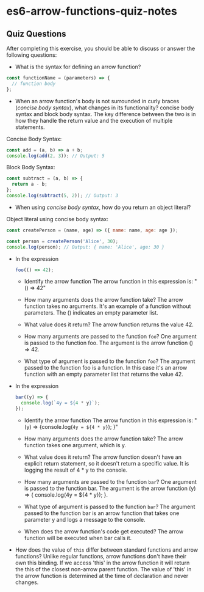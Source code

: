 # es6-arrow-functions-quiz-notes

## Quiz Questions

After completing this exercise, you should be able to discuss or answer the following questions:

- What is the syntax for defining an arrow function?

```javascript
const functionName = (parameters) => {
  // function body
};
```

- When an arrow function's body is not surrounded in curly braces (_concise body syntax_), what changes in its functionality?
  concise body syntax and block body syntax. The key difference between the two is in how they handle the return value and the execution of multiple statements.

Concise Body Syntax:

```javascript
const add = (a, b) => a + b;
console.log(add(2, 3)); // Output: 5
```

Block Body Syntax:

```javascript
const subtract = (a, b) => {
  return a - b;
};
console.log(subtract(5, 2)); // Output: 3
```

- When using _concise body syntax_, how do you return an object literal?

Object literal using concise body syntax:

```javascript
const createPerson = (name, age) => ({ name: name, age: age });

const person = createPerson('Alice', 30);
console.log(person); // Output: { name: 'Alice', age: 30 }
```

- In the expression

  ```js
  foo(() => 42);
  ```

  - Identify the arrow function
    The arrow function in this expression is: "() => 42"

  - How many arguments does the arrow function take?
    The arrow function takes no arguments. It's an example of a function without parameters. The () indicates an empty parameter list.

  - What value does it return?
    The arrow function returns the value 42.

  - How many arguments are passed to the function `foo`?
    One argument is passed to the function foo. The argument is the arrow function () => 42.

  - What type of argument is passed to the function `foo`?
    The argument passed to the function foo is a function. In this case it's an arrow function with an empty parameter list that returns the value 42.

- In the expression

  ```js
  bar((y) => {
    console.log(`4y = ${4 * y}`);
  });
  ```

  - Identify the arrow function
    The arrow function in this expression is: "(y) => {console.log(`4y = ${4 * y}`);
    }"

  - How many arguments does the arrow function take?
    The arrow function takes one argument, which is y.

  - What value does it return?
    The arrow function doesn't have an explicit return statement, so it doesn't return a specific value. It is logging the result of 4 \* y to the console.

  - How many arguments are passed to the function `bar`?
    One argument is passed to the function bar. The argument is the arrow function (y) => { console.log(4y = ${4 \* y}); }.

  - What type of argument is passed to the function `bar`?
    The argument passed to the function bar is an arrow function that takes one parameter y and logs a message to the console.

  - When does the arrow function's code get executed?
    The arrow function will be executed when bar calls it.

- How does the value of `this` differ between standard functions and arrow functions?
  Unlike regular functions, arrow functions don't have their own this binding. If we access 'this' in the arrow function it will return the this of the closest non-arrow parent function. The value of 'this' in the arrow function is determined at the time of declaration and never changes.
